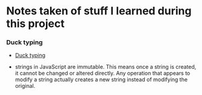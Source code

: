 # Notes taken of stuff I learned during this project

### Duck typing

- [Duck typing](https://stackoverflow.com/questions/40528557/how-does-array-fromlength-5-v-i-i-work)

- strings in JavaScript are immutable. This means once a string is created, it cannot be changed or altered directly. Any operation that appears to modify a string actually creates a new string instead of modifying the original.


